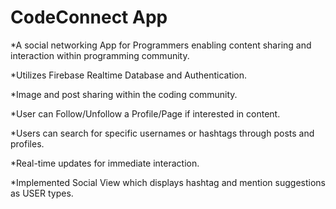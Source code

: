 # CodeConnect App


*A social networking App for Programmers enabling content sharing and interaction within programming community.

*Utilizes Firebase Realtime Database and Authentication.

*Image and post sharing within the coding community.

*User can Follow/Unfollow a Profile/Page if interested in content.

*Users can search for specific usernames or hashtags through posts and profiles.

*Real-time updates for immediate interaction.

*Implemented Social View which displays hashtag and mention suggestions as USER types.

